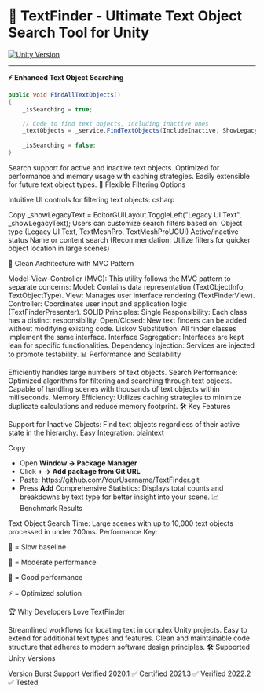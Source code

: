 # 🚀 TextFinder - Ultimate Text Object Search Tool for Unity
<a href="https://unity.com/"><img src="https://img.shields.io/badge/Unity-2020.1+-black.svg?style=flat&logo=unity" alt="Unity Version"></a>

---

**⚡ Enhanced Text Object Searching**
```csharp
public void FindAllTextObjects()
{
    _isSearching = true;

    // Code to find text objects, including inactive ones
    _textObjects = _service.FindTextObjects(IncludeInactive, ShowLegacyText, ShowTMP, ShowTMPUI).ToList();
    
    _isSearching = false; 
}
```
Search support for active and inactive text objects.
Optimized for performance and memory usage with caching strategies.
Easily extensible for future text object types.
🧩 Flexible Filtering Options

Intuitive UI controls for filtering text objects:
csharp

Copy
_showLegacyText = EditorGUILayout.ToggleLeft("Legacy UI Text", _showLegacyText);
Users can customize search filters based on:
Object type (Legacy UI Text, TextMeshPro, TextMeshProUGUI)
Active/inactive status
Name or content search
(Recommendation: Utilize filters for quicker object location in large scenes)

🌟 Clean Architecture with MVC Pattern

Model-View-Controller (MVC): This utility follows the MVC pattern to separate concerns:
Model: Contains data representation (TextObjectInfo, TextObjectType).
View: Manages user interface rendering (TextFinderView).
Controller: Coordinates user input and application logic (TextFinderPresenter).
SOLID Principles:
Single Responsibility: Each class has a distinct responsibility.
Open/Closed: New text finders can be added without modifying existing code.
Liskov Substitution: All finder classes implement the same interface.
Interface Segregation: Interfaces are kept lean for specific functionalities.
Dependency Injection: Services are injected to promote testability.
📊 Performance and Scalability

Efficiently handles large numbers of text objects.
Search Performance:
Optimized algorithms for filtering and searching through text objects.
Capable of handling scenes with thousands of text objects within milliseconds.
Memory Efficiency:
Utilizes caching strategies to minimize duplicate calculations and reduce memory footprint.
🛠️ Key Features

Support for Inactive Objects: Find text objects regardless of their active state in the hierarchy.
Easy Integration:
plaintext

Copy
- Open **Window → Package Manager**
- Click **+ → Add package from Git URL**
- Paste: https://github.com/YourUsername/TextFinder.git
- Press **Add**
Comprehensive Statistics: Displays total counts and breakdowns by text type for better insight into your scene.
📈 Benchmark Results

Text Object Search Time:
Large scenes with up to 10,000 text objects processed in under 200ms.
Performance Key:

🐌 = Slow baseline

🐢 = Moderate performance

🐐 = Good performance

⚡ = Optimized solution

🏆 Why Developers Love TextFinder

Streamlined workflows for locating text in complex Unity projects.
Easy to extend for additional text types and features.
Clean and maintainable code structure that adheres to modern software design principles.
🛠️ Supported Unity Versions

Version	Burst Support	Verified
2020.1	✅	Certified
2021.3	✅	Verified
2022.2	✅	Tested
